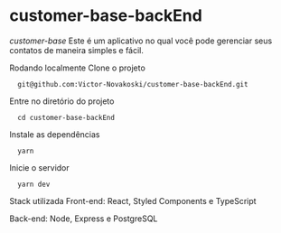 # customer-base-backEnd
*customer-base*
Este é um aplicativo no qual você pode gerenciar seus contatos de maneira simples e fácil.

Rodando localmente
Clone o projeto

```shel
  git@github.com:Victor-Novakoski/customer-base-backEnd.git
```  


Entre no diretório do projeto
```shel
  cd customer-base-backEnd
```  


Instale as dependências
```shel
  yarn
```  


Inicie o servidor
```shel
  yarn dev
```  


Stack utilizada
Front-end: React, Styled Components e TypeScript

Back-end: Node, Express e PostgreSQL

